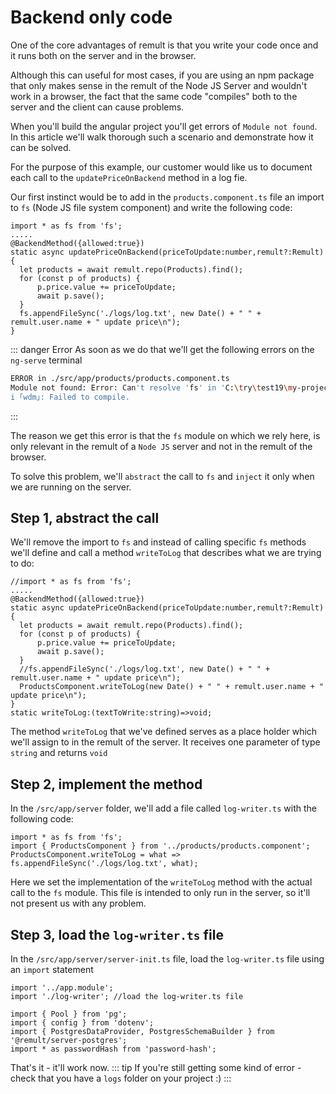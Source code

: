 # Backend only code
One of the core advantages of remult is that you write your code once and it runs both on the server and in the browser.

Although this can useful for most cases, if you are using an npm package that only makes sense in the remult of the Node JS Server and wouldn't work in a browser, the fact that the same code "compiles" both to the server and the client can cause problems.

When you'll build the angular project you'll get errors of `Module not found`.
In this article we'll walk thorough such a scenario and demonstrate how it can be solved.

For the purpose of this example, our customer would like us to document each call to the `updatePriceOnBackend` method in a log fie.

Our first instinct would be to add in the `products.component.ts` file an import to `fs` (Node JS file system component) and write the following code:
```ts{1,10}
import * as fs from 'fs';
.....
@BackendMethod({allowed:true})
static async updatePriceOnBackend(priceToUpdate:number,remult?:Remult){
  let products = await remult.repo(Products).find();
  for (const p of products) {
      p.price.value += priceToUpdate;
      await p.save();
  }
  fs.appendFileSync('./logs/log.txt', new Date() + " " + remult.user.name + " update price\n");
}
```

::: danger Error
 As soon as we do that we'll get the following errors on the `ng-serve` terminal
 ```sh
 ERROR in ./src/app/products/products.component.ts
Module not found: Error: Can't resolve 'fs' in 'C:\try\test19\my-project\src\app\products'
i ｢wdm｣: Failed to compile.
 ```
:::

The reason we get this error is that the `fs` module on which we rely here, is only relevant in the remult of a `Node JS` server and not in the remult of the browser.

To solve this problem, we'll `abstract` the call to `fs` and `inject` it only when we are running on the server.

## Step 1, abstract the call
We'll remove the import to `fs` and instead of calling specific `fs` methods we'll define and call a method `writeToLog` that describes what we are trying to do:

```ts{1,11,13}
//import * as fs from 'fs';
.....
@BackendMethod({allowed:true})
static async updatePriceOnBackend(priceToUpdate:number,remult?:Remult){
  let products = await remult.repo(Products).find();
  for (const p of products) {
      p.price.value += priceToUpdate;
      await p.save();
  }
  //fs.appendFileSync('./logs/log.txt', new Date() + " " + remult.user.name + " update price\n");
  ProductsComponent.writeToLog(new Date() + " " + remult.user.name + " update price\n");
}
static writeToLog:(textToWrite:string)=>void;
```

The method `writeToLog` that we've defined serves as a place holder which we'll assign to in the remult of the server.
It receives one parameter of type `string` and returns `void`

## Step 2, implement the method
In the `/src/app/server` folder, we'll add a file called `log-writer.ts` with the following code:
```ts{3}
import * as fs from 'fs';
import { ProductsComponent } from '../products/products.component';
ProductsComponent.writeToLog = what => fs.appendFileSync('./logs/log.txt', what);
```

Here we set the implementation of the `writeToLog` method with the actual call to the `fs` module.
This file is intended to only run in the server, so it'll not present us with any problem.

## Step 3, load the `log-writer.ts` file
In the `/src/app/server/server-init.ts` file, load the `log-writer.ts` file using an `import` statement
```ts{2}
import '../app.module';
import './log-writer'; //load the log-writer.ts file

import { Pool } from 'pg';
import { config } from 'dotenv';
import { PostgresDataProvider, PostgresSchemaBuilder } from '@remult/server-postgres';
import * as passwordHash from 'password-hash';

```

That's it - it'll work now.
::: tip
If you're still getting some kind of error - check that you have a `logs` folder on your project :)
:::